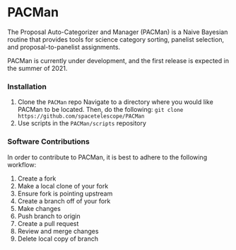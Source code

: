 # PACMan
The Proposal Auto-Categorizer and Manager (PACMan) is a Naive Bayesian routine that provides tools for science category sorting, panelist selection, and proposal-to-panelist assignments.



PACMan is currently under development, and the first release is expected in the summer of 2021.

### Installation
1. Clone the `PACMan` repo
Navigate to a directory where you would like PACMan to be located. Then, do the following:
`git clone https://github.com/spacetelescope/PACMan`
2. Use scripts in the `PACMan/scripts` repository

### Software Contributions
In order to contribute to PACMan, it is best to adhere to the following workflow:
1. Create a fork
2. Make a local clone of your fork
3. Ensure fork is pointing upstream
4. Create a branch off of your fork
5. Make changes
6. Push branch to origin
7. Create a pull request
8. Review and merge changes
9. Delete local copy of branch
